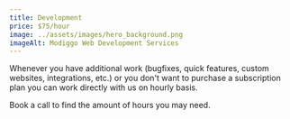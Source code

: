 ```yaml
---
title: Development
price: $75/hour
image: ../assets/images/hero_background.png
imageAlt: Modiggo Web Development Services
---
```


Whenever you have additional work (bugfixes, quick features, custom websites, integrations, etc.) or you don't want to purchase a subscription plan you can work directly with us on hourly basis.

Book a call to find the amount of hours you may need.